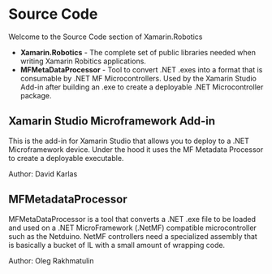 # Source Code
Welcome to the Source Code section of Xamarin.Robotics

 * **Xamarin.Robotics** - The complete set of public libraries needed when writing Xamarin Robitics applications.
 * **MFMetaDataProcessor** - Tool to convert .NET .exes into a format that is consumable by .NET MF Microcontrollers. Used by the Xamarin Studio Add-in after building an .exe to create a deployable .NET Microcontroller package.

## Xamarin Studio Microframework Add-in
This is the add-in for Xamarin Studio that allows you to deploy to a .NET Microframework device. Under the hood it uses the MF Metadata Processor to create a deployable executable.

Author: David Karlas
 
## MFMetadataProcessor

MFMetaDataProcessor is a tool that converts a .NET .exe file to be loaded and used on a .NET MicroFramework (.NetMF) compatible microcontroller such as the Netduino. NetMF controllers need a specialized assembly that is basically a bucket of IL with a small amount of wrapping code.

Author: Oleg Rakhmatulin
